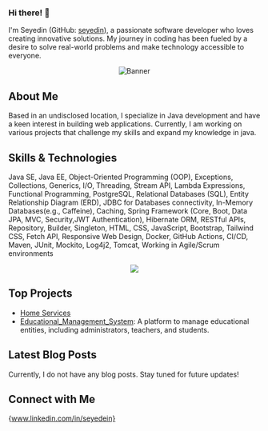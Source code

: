 ### Hi there! 👋

I'm Seyedin (GitHub: [seyedin](https://github.com/seyedin)), a passionate software developer who loves creating innovative solutions. My journey in coding has been fueled by a desire to solve real-world problems and make technology accessible to everyone.

<p align="center">
  <img src="[image-url-here](https://github.com/seyedin/seyedin/blob/main/142f6127-8438-4cb0-bd30-f487cc35b0df.jpg)" alt="Banner" />
</p>


## About Me

Based in an undisclosed location, I specialize in Java development and have a keen interest in building web applications. Currently, I am working on various projects that challenge my skills and expand my knowledge in java.

## Skills & Technologies
  
Java SE, Java EE, Object-Oriented Programming (OOP), Exceptions, Collections, Generics,  I/O, Threading, Stream API, Lambda Expressions, Functional Programming, PostgreSQL, Relational Databases (SQL), Entity Relationship Diagram (ERD), JDBC for Databases connectivity, In-Memory Databases(e.g., Caffeine), Caching, Spring Framework (Core, Boot, Data JPA, MVC, Security,JWT Authentication), Hibernate ORM, RESTful APIs,  Repository, Builder, Singleton, HTML, CSS, JavaScript, Bootstrap, Tailwind CSS, Fetch API, Responsive Web Design, Docker, GitHub Actions, CI/CD, Maven, JUnit, Mockito, Log4j2, Tomcat, Working in Agile/Scrum environments
<p align="center">
  <a href="https://skillicons.dev">
    <img src="https://skillicons.dev/icons?i=java,spring,postgres,postman,maven,docker,js,html,css,git,github,idea" />
  </a>
</p>

## Top Projects

- [Home Services](https://github.com/seyedin/homeService)
- [Educational_Management_System](https://github.com/seyedin/Educational_Management_System): A platform to manage educational entities, including administrators, teachers, and students.

## Latest Blog Posts

Currently, I do not have any blog posts. Stay tuned for future updates!

## Connect with Me

{www.linkedin.com/in/seyedein}
